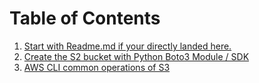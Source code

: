 # Table of Contents 
1. [Start with Readme.md if your directly landed here.](https://github.com/abhigyan-709/AWS-Examples/blob/main/Readme.MD)
2. [Create the S2 bucket with Python Boto3 Module / SDK](https://github.com/abhigyan-709/AWS-Examples/blob/main/create_s3_bucket.py)
3. [AWS CLI common operations of S3](https://github.com/abhigyan-709/AWS-Examples/blob/main/aws-cli-s3-common-operations.md)

